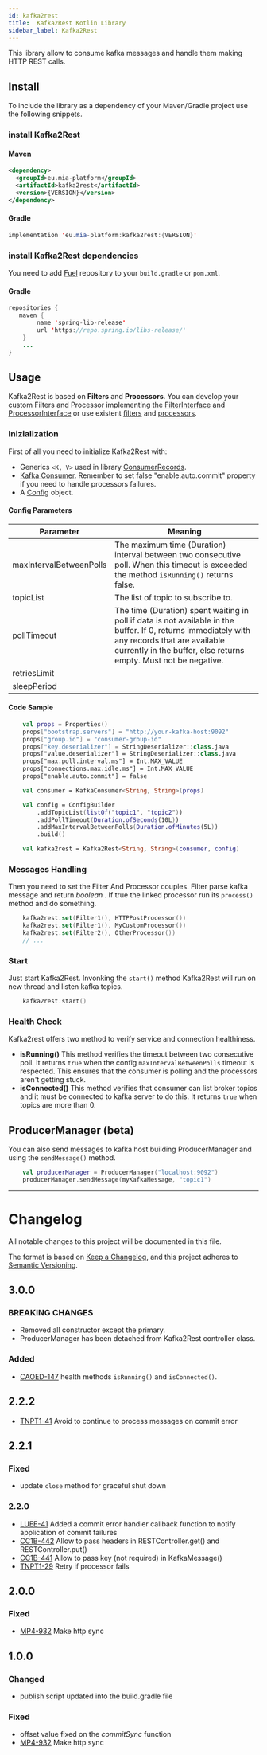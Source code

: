 ```yaml
---
id: kafka2rest
title:  Kafka2Rest Kotlin Library
sidebar_label: Kafka2Rest
---
```

This library allow to consume kafka messages and handle them making HTTP REST calls.

## Install

To include the library as a dependency of your Maven/Gradle project use the following snippets.

### install Kafka2Rest

#### Maven

```xml
<dependency>
  <groupId>eu.mia-platform</groupId>
  <artifactId>kafka2rest</artifactId>
  <version>{VERSION}</version>
</dependency>
```

#### Gradle

```java
implementation 'eu.mia-platform:kafka2rest:{VERSION}'
```

### install Kafka2Rest dependencies

You need to add [Fuel](https://github.com/kittinunf/fuel) repository to your `build.gradle` or `pom.xml`.

#### Gradle

```java
repositories {
   maven {
        name 'spring-lib-release'
        url 'https://repo.spring.io/libs-release/'
    }
    ...
}
```

## Usage

Kafka2Rest is based on **Filters** and **Processors**. You can develop your custom Filters and Processor implementing the [FilterInterface](https://git.tools.mia-platform.eu/platform/libraries/kafka2rest/blob/master/src/main/kotlin/eu/miaplatform/kafka2rest/interfaces/FilterInterface.kt) and [ProcessorInterface](https://git.tools.mia-platform.eu/platform/libraries/kafka2rest/blob/master/src/main/kotlin/eu/miaplatform/kafka2rest/interfaces/ProcessorInterface.kt) or use existent [filters](https://git.tools.mia-platform.eu/platform/libraries/kafka2rest/tree/master/src/main/kotlin/eu/miaplatform/kafka2rest/filters) and [processors](https://git.tools.mia-platform.eu/platform/libraries/kafka2rest/tree/master/src/main/kotlin/eu/miaplatform/kafka2rest/processors).

### Inizialization

First of all you need to initialize Kafka2Rest with:

* Generics `<K, V>` used in library [ConsumerRecords](https://kafka.apache.org/11/javadoc/org/apache/kafka/clients/consumer/ConsumerRecords.html).
* [Kafka Consumer](https://kafka.apache.org/20/javadoc/org/apache/kafka/clients/consumer/Consumer.html). Remember to set false "enable.auto.commit" property if you need to handle processors failures.
* A [Config](https://git.tools.mia-platform.eu/platform/libraries/kafka2rest/blob/master/src/main/kotlin/eu/miaplatform/kafka2rest/config/ConfigBuilder.kt) object.

#### Config Parameters

|Parameter|Meaning|
|---|---|
|maxIntervalBetweenPolls|The maximum time (Duration) interval between two consecutive poll. When this timeout is exceeded the method `isRunning()` returns false.|
|topicList|The list of topic to subscribe to.|
|pollTimeout|The time (Duration) spent waiting in poll if data is not available in the buffer. If 0, returns immediately with any records that are available currently in the buffer, else returns empty. Must not be negative.|
|retriesLimit||
|sleepPeriod||

#### Code Sample

```kotlin
    val props = Properties()
    props["bootstrap.servers"] = "http://your-kafka-host:9092"
    props["group.id"] = "consumer-group-id"
    props["key.deserializer"] = StringDeserializer::class.java
    props["value.deserializer"] = StringDeserializer::class.java
    props["max.poll.interval.ms"] = Int.MAX_VALUE
    props["connections.max.idle.ms"] = Int.MAX_VALUE
    props["enable.auto.commit"] = false

    val consumer = KafkaConsumer<String, String>(props)

    val config = ConfigBuilder
        .addTopicList(listOf("topic1", "topic2"))
        .addPollTimeout(Duration.ofSeconds(10L))
        .addMaxIntervalBetweenPolls(Duration.ofMinutes(5L))
        .build()

    val kafka2rest = Kafka2Rest<String, String>(consumer, config)
```

### Messages Handling

Then you need to set the Filter And Processor couples. Filter parse kafka message and return _boolean_ .
If true the linked processor run its `process()` method and do something.

```kotlin
    kafka2rest.set(Filter1(), HTTPPostProcessor())
    kafka2rest.set(Filter1(), MyCustomProcessor())
    kafka2rest.set(Filter2(), OtherProcessor())
    // ...
```

### Start

Just start Kafka2Rest. Invonking the `start()` method Kafka2Rest will run on new thread and listen kafka topics.

```kotlin
    kafka2rest.start()
```

### Health Check

Kafka2rest offers two method to verify service and connection healthiness.

- **isRunning()** This method verifies the timeout between two consecutive poll. It returns `true` when the config `maxIntervalBetweenPolls` timeout is respected. This ensures that the consumer is polling and the processors aren't getting stuck.
- **isConnected()** This method verifies that consumer can list broker topics and it must be connected to kafka server to do this. It returns `true` when topics are more than 0.

## ProducerManager (beta)

You can also send messages to kafka host building ProducerManager and using the `sendMessage()` method.

```kotlin
    val producerManager = ProducerManager("localhost:9092")
    producerManager.sendMessage(myKafkaMessage, "topic1")
```

---

# Changelog

All notable changes to this project will be documented in this file.

The format is based on [Keep a Changelog](https://keepachangelog.com/en/1.0.0/),
and this project adheres to [Semantic Versioning](https://semver.org/spec/v2.0.0.html).

## 3.0.0

### BREAKING CHANGES

* Removed all constructor except the primary.
* ProducerManager has been detached from Kafka2Rest controller class.

### Added

* [CAOED-147](https://makeitapp.atlassian.net/browse/CAOED-147) health methods `isRunning()` and `isConnected()`.

## 2.2.2

* [TNPT1-41](https://makeitapp.atlassian.net/browse/TNPT1-41) Avoid to continue to process messages on commit error

## 2.2.1

### Fixed

* update `close` method for graceful shut down

### 2.2.0

* [LUEE-41](https://makeitapp.atlassian.net/browse/LUEE-41) Added a commit error handler callback function to notify application of commit failures
* [CC1B-442](https://makeitapp.atlassian.net/browse/CC1B-442) Allow to pass headers in RESTController.get() and RESTController.put()
* [CC1B-441](https://makeitapp.atlassian.net/browse/CC1B-441) Allow to pass key (not required) in KafkaMessage()
* [TNPT1-29](https://makeitapp.atlassian.net/browse/TNPT1-29) Retry if processor fails

## 2.0.0

### Fixed

* [MP4-932](https://makeitapp.atlassian.net/browse/MP4-932) Make http sync

## 1.0.0

### Changed

* publish script updated into the build.gradle file

### Fixed

* offset value fixed on the _commitSync_ function
* [MP4-932](https://makeitapp.atlassian.net/browse/MP4-932) Make http sync
